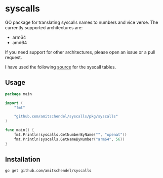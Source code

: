 # syscalls
GO package for translating syscalls names to numbers and vice verse.
The currently supported architectures are:
* arm64
* amd64

If you need support for other architectures, please open an issue or a pull request.

I have used the following [source](https://github.com/hrw/syscalls-table) for the syscall tables.

## Usage

```go
package main

import (
	"fmt"

	"github.com/amitschendel/syscalls/pkg/syscalls"
)

func main() {
	fmt.Println(syscalls.GetNumberByName("", "openat"))
	fmt.Println(syscalls.GetNameByNumber("arm64", 56))
}
```

## Installation

```bash
go get github.com/amitschendel/syscalls
```


